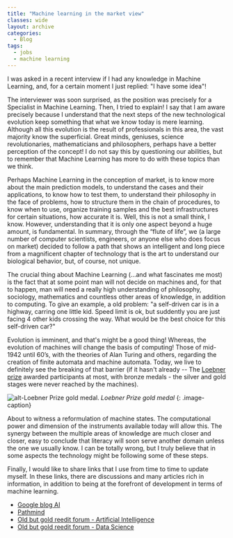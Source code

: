 ```yaml
---
title: "Machine learning in the market view"
classes: wide
layout: archive
categories:
  - Blog
tags:
  - jobs
  - machine learning
---
```

<!-- Me perguntaram em uma entrevista recente se tinha conhecimentos em Machine Learning. Respondi que tenho noção! O entrevistador logo se mostrou surpreso, pois a entrevista era justamente para o cargo de especialista em Machine Learning. Logo tentei explicar! Digo que tenho noção justamente por entender que os próximos passos da nova evolução tecnológica guarda algo que o que conhecemos hoje é mero aprendizado. Embora toda essa evolução seja o resultado dos profissionais nesta área, a grande maioria sabe o superficial. Grandes mentes, gênios, revolucionários da ciência, matemáticos e filósofos, talvez uma percepção melhor do conceito! Não digo isso questionando nossas capacidades, mas que pela “flauta da vida” resolveram não se aprofundar tanto como tais mentes. Talvez Machine Learning na concepção do mercado, é saber sobre os principais modelos de predição, entender os casos e suas aplicações, saber testá-los, entender sua filosofia frente aos problemas, como estruturá-los na cadeia de procedimentos, saber em que momento utilizar, organizar amostras e as melhores infras para determinadas situações. Bem, isso tudo já não é pouco, eu sei. Entretanto, entender que isso seja apenas uma vertente é fundamental. A evolução é eminente, e isso é bom! Ao passo que, a evolução das máquinas modificar-se-á as bases da computação! Aquelas de meados de 1942, com as teorias de Alan Turing e outros, quanto à criação dos autômatos finitos e autômatos de máquina. Hoje, vivemos para ver definitivamente o rompimento dessa barreira (se já não se rompeu). Prestes a presenciar uma reformulação dos estados de máquina. O poder computacional e dimensão dos instrumentos hoje permitirão isso. A sinergia entre as múltiplas áreas do conhecimento estão muito mais aderentes e próximas, fácil de concluir que a alfabetização logo servirá a outro domínio além daquele que normalmente conhecemos! Posso estar totalmente errado, mas acredito que em alguns aspectos a tecnologia possa sim estar seguindo essa linha de pensamento…. -->

I was asked in a recent interview if I had any knowledge in Machine Learning, and, for a certain moment I just replied: "I have some idea"! 

The interviewer was soon surprised, as the position was precisely for a Specialist in Machine Learning. Then, I tried to explain! I say that I am aware precisely because I understand that the next steps of the new technological evolution keep something that what we know today is mere learning. Although all this evolution is the result of professionals in this area, the vast majority know the superficial. Great minds, geniuses, science revolutionaries, mathematicians and philosophers, perhaps have a better perception of the concept! I do not say this by questioning our abilities, but to remember that Machine Learning has more to do with these topics than we think. 

<!--# New ways to see the problem
In my point of view, any application using the concepts of smart behavior relies in the end in a phylosofical thinking.-->

Perhaps Machine Learning in the conception of market, is to know more about the main prediction models, to understand the cases and their applications, to know how to test them, to understand their philosophy in the face of problems, how to structure them in the chain of procedures, to know when to use, organize training samples and the best infrastructures for certain situations, how accurate it is. Well, this is not a small think, I know. However, understanding that it is only one aspect beyond a huge amount, is fundamental. In summary, through the “flute of life”, we (a large number of computer scientists, engineers, or anyone else who does focus on market) decided to follow a path that shows an intelligent and long piece from a magnificent chapter of technology that is the art to understand our biological behavior, but, of course, not unique. 

The crucial thing about Machine Learning (...and what fascinates me most) is the fact that at some point man will not decide on machines and, for that to happen, man will need a really high understanding of philosophy, sociology, mathematics and countless other areas of knowledge, in addition to computing. To give an example, a old problem: "a self-driven car is in a highway, carring one little kid. Speed limit is ok, but suddently you are just facing 4 other kids crossing the way. What would be the best choice for this self-driven car?"

Evolution is imminent, and that's might be a good thing! Whereas, the evolution of machines will change the basis of computing! Those of mid-1942 until 60’s, with the theories of Alan Turing and others, regarding the creation of finite automata and machine automata. Today, we live to definitely see the breaking of that barrier (if it hasn't already -- The [Loebner prize](https://en.wikipedia.org/wiki/Loebner_Prizev) awarded participants at most, with bronze medals - the silver and gold stages were never reached by the machines). 

![alt-Loebner Prize gold medal.]({{site.baseurl}}/assets/images/events/loebner.jpg?style=centerme)
*Loebner Prize gold medal* 
{: .image-caption}

About to witness a reformulation of machine states. The computational power and dimension of the instruments available today will allow this. The synergy between the multiple areas of knowledge are much closer and closer, easy to conclude that literacy will soon serve another domain unless the one we usually know. I can be totally wrong, but I truly believe that in some aspects the technology might be following some of these steps.

Finally, I would like to share links that I use from time to time to update myself. In these links, there are discussions and many articles rich in information, in addition to being at the forefront of development in terms of machine learning.

<ul>
    <li><i class="fab fa-google"></i> <a href="https://ai.googleblog.com/">Google blog AI</a></li>
    <li><i class="fas fa-link"></i> <a href="https://pathmind.com/wiki/">Pathmind</a></li>
    <li><i class="fab fa-reddit-square"></i> <a href="https://www.reddit.com/r/artificial/">Old but gold reedit forum - Artificial Intelligence</a></li>
    <li><i class="fab fa-reddit-square"></i> <a href="https://www.reddit.com/r/datascience/">Old but gold reedit forum - Data Science</a></li>
</ul>